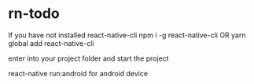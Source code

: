 # rn-todo
If you have not installed react-native-cli
    npm i -g react-native-cli
    OR
    yarn global add react-native-cli

enter into your project folder and start the project 

react-native run:android for android device